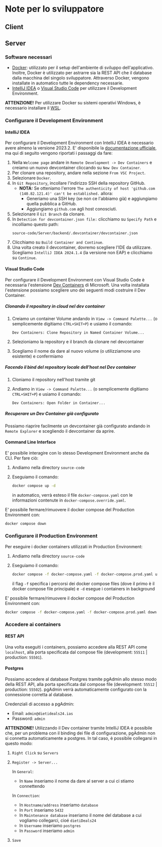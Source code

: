 # Note per lo sviluppatore

## Client

## Server

### Software necessari

- [Docker](https://www.docker.com/get-started/): utilizzato per il setup dell'ambiente di sviluppo dell'applicativo. Inoltre, Docker è utilizzato per astrarre sia la REST API che il database dalla macchina del singolo sviluppatore. Attraverso Docker, vengono installate in automatico tutte le dependency necessarie.
- [IntelliJ IDEA](https://www.jetbrains.com/idea/download) o [Visual Studio Code](https://code.visualstudio.com/Download) per utilizzare il Development Environment.

**ATTENZIONE!** Per utilizzare Docker su sistemi operativi Windows, è necessario installare il [WSL](https://learn.microsoft.com/it-it/windows/wsl/install).

### Configurare il Development Environment

#### IntelliJ IDEA

Per configurare il Development Environment con IntelliJ IDEA è necessario avere almeno la versione 2023.2. E' disponibile la [documentazione ufficiale](https://www.jetbrains.com/help/idea/connect-to-devcontainer.html), ma qui di seguito vengono riportati i passaggi da fare:

1. Nella `Welcome page` andare in `Remote Development -> Dev Containers` e creiamo un nuovo devcontainer cliccando su `New Dev Container`.
2. Per clonare una repository, andare nella sezione `From VSC Project`.
3. Selezionare `Docker`.
4. In `Git Repository`, incollare l'indirizzo SSH della repository GitHub.
    - **NOTA:** Se otteniamo l'errore `The authenticity of host 'github.com (140.82.121.4)' can't be established.` allora:
        - Generiamo una SSH key (se non ce l'abbiamo già) e aggiungiamo quella pubblica a GitHub.
        - Aggiungiamo `github.com` agli host conosciuti.
5. Selezionare il `Git Branch` da clonare.
6. In `Detection for devcontainer.json file:` clicchiamo su `Specify Path` e incolliamo questo path:
    ```
    source-code/Server/backend/.devcontainer/devcontainer.json
    ```
7. Clicchiamo su `Build Container and Continue`.
8. Una volta creato il devcontainer, dovremo scegliere l'IDE da utilizzare. Scegliamo `IntelliJ IDEA 2024.1.4` (la versione non EAP) e clicchiamo su `Continue`.

#### Visual Studio Code

Per configurare il Development Environment con Visual Studio Code è necessaria l'estensione [Dev Containers](https://marketplace.visualstudio.com/items?itemName=ms-vscode-remote.remote-containers) di Microsoft. Una volta installata l'estensione possiamo scegliere uno dei seguenti modi costruire il Dev Container.

##### Clonando il repository in cloud nel dev container

1. Creiamo un container Volume andando in `View -> Command Palette...` (o semplicemente digitiamo `CTRL+SHIT+P`) e usiamo il comando:

    ```
    Dev Containers: Clone Repository in Named Container Volume...
    ```

2. Selezioniamo la repository e il branch da clonare nel devcontainer
3. Scegliamo il nome da dare al nuovo volume (o utilizziamone uno esistente) e confermiamo

##### Facendo il bind del repository locale dell'host nel Dev container

1. Cloniamo il repository nell'host tramite git
2. Andiamo in `View -> Command Palette...` (o semplicemente digitiamo `CTRL+SHIT+P`) e usiamo il comando:

    ```
    Dev Containers: Open Folder in Container...
    ```

##### Recuperare un Dev Container già configurato

Possiamo riaprire facilmente un devcontainer già configurato andando in `Remote Explorer` e scegliendo il devcontainer da aprire.

#### Command Line Interface

E' possibile interagire con lo stesso Development Environment anche da CLI. Per fare ciò:

1. Andiamo nella directory `source-code`
2. Eseguiamo il comando:
    
    ```bash
    docker compose up -d
    ```

    in automatico, verrà esteso il file `docker-compose.yaml` con le informazioni contenute in `docker-compose.override.yaml`.

E' possibile fermare/rimuovere il docker compose del Production Environment con:

```bash
docker compose down
```

### Configurare il Production Environment

Per eseguire i docker containers utilizzati in Production Environment:

1. Andiamo nella directory `source-code`
2. Eseguiamo il comando:
    
    ```bash
    docker compose -f docker-compose.yaml -f docker-compose.prod.yaml up -d 
    ```

    il flag `-f` specifica i percorsi dei docker compose files (dove il primo è il docker compose file principale) e `-d` esegue i containers in background

E' possibile fermare/rimuovere il docker compose del Production Environment con:

```bash
docker compose -f docker-compose.yaml -f docker-compose.prod.yaml down
```

### Accedere ai containers

#### REST API

Una volta eseguiti i containers, possiamo accedere alla REST API come `localhost`, alla porta specificata dal compose file (development: `55511` | production: `55501`).

#### Postgres

Possiamo accedere al database Postgres tramite pgAdmin allo stesso modo della REST API, alla porta specificata dal compose file (development: `55512` | production: `55502`). pgAdmin verrà automaticamente configurato con la connessione corretta al database.

Credenziali di accesso a pgAdmin:

- Email: `admin@dietideals24.ias`
- Password: `admin`

**ATTENZIONE!** Utilizzando il Dev container tramite IntelliJ IDEA è possibile che, per un problema con il binding dei file di configurazione, pgAdmin non si connetta automaticamente a postgres. In tal caso, è possibile collegarsi in questo modo:

1. `Right Click` su `Servers`
2. `Register -> Server...`

    In `General`:

    - In `Name` inseriamo il nome da dare al server a cui ci stiamo connettendo

    In `Connection`:

    - In `Hostname/address` inseriamo `database`
    - In `Port` inseriamo `5432`
    - In `Maintenance database` inseriamo il nome del database a cui vogliamo collegarci, cioé `dietiDeals24`
    - In `Username` inseriamo `postgres`
    - In `Password` inseriamo `admin`
3. `Save`